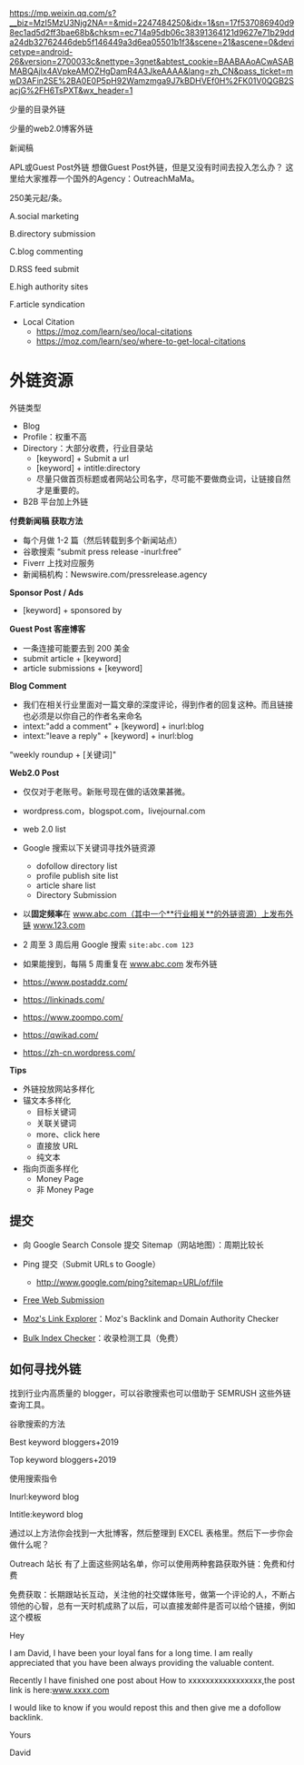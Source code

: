 https://mp.weixin.qq.com/s?__biz=MzI5MzU3Njg2NA==&mid=2247484250&idx=1&sn=17f537086940d98ec1ad5d2ff3bae68b&chksm=ec714a95db06c38391364121d9627e71b29dda24db32762446deb5f146449a3d6ea05501b1f3&scene=21&ascene=0&devicetype=android-26&version=2700033c&nettype=3gnet&abtest_cookie=BAABAAoACwASABMABQAjlx4AVpkeAMOZHgDamR4A3JkeAAAA&lang=zh_CN&pass_ticket=mwD3AFin2SE%2BA0E0P5pH92Wamzmga9J7kBDHVEf0H%2FK01V0QGB2SacjG%2FH6TsPXT&wx_header=1


少量的目录外链

少量的web2.0博客外链

新闻稿

APL或Guest Post外链
想做Guest Post外链，但是又没有时间去投入怎么办？
这里给大家推荐一个国外的Agency：OutreachMaMa。

250美元起/条。



A.social marketing

B.directory submission

C.blog commenting

D.RSS feed submit

E.high authority sites

F.article syndication



- Local Citation 
    - https://moz.com/learn/seo/local-citations
    - https://moz.com/learn/seo/where-to-get-local-citations



# 外链资源

外链类型
- Blog
- Profile：权重不高
- Directory：大部分收费，行业目录站
    - [keyword] + Submit a url
    - [keyword] + intitle:directory
    - 尽量只做首页标题或者网站公司名字，尽可能不要做商业词，让链接自然才是重要的。
- B2B 平台加上外链


**付费新闻稿 获取方法**
- 每个月做 1-2 篇（然后转载到多个新闻站点）
- 谷歌搜索 “submit press release -inurl:free”
- Fiverr 上找对应服务
- 新闻稿机构：Newswire.com/pressrelease.agency


**Sponsor Post / Ads**
- [keyword] + sponsored by


**Guest Post 客座博客**
- 一条连接可能要去到 200 美金
- submit article + [keyword]
- article submissions + [keyword]


**Blog Comment**
- 我们在相关行业里面对一篇文章的深度评论，得到作者的回复这种。而且链接也必须是以你自己的作者名来命名
- intext:"add a comment" + [keyword] + inurl:blog
- intext:"leave a reply" + [keyword] + inurl:blog

“weekly roundup + [关键词]"



**Web2.0 Post**
- 仅仅对于老账号。新账号现在做的话效果甚微。
- wordpress.com，blogspot.com，livejournal.com 
- web 2.0 list




- Google 搜索以下关键词寻找外链资源
    - dofollow directory list
    - profile publish site list
    - article share list
    - Directory Submission
- 以**固定频率**在 www.abc.com（其中一个**行业相关**的外链资源）上发布外链 www.123.com
- 2 周至 3 周后用 Google 搜索 `site:abc.com 123`
- 如果能搜到，每隔 5 周重复在 www.abc.com 发布外链


- https://www.postaddz.com/
- https://linkinads.com/
- https://www.zoompo.com/
- https://qwikad.com/

- https://zh-cn.wordpress.com/


**Tips**
- 外链投放网站多样化
- 锚文本多样化
    - 目标关键词
    - 关联关键词
    - more、click here
    - 直接放 URL
    - 纯文本
- 指向页面多样化
    - Money Page
    - 非 Money Page


## 提交

- 向 Google Search Console 提交 Sitemap（网站地图）：周期比较长
- Ping 提交（Submit URLs to Google）
    - http://www.google.com/ping?sitemap=URL/of/file
- [Free Web Submission](https://www.freewebsubmission.com/)


- [Moz's Link Explorer](https://moz.com/link-explorer)：Moz's Backlink and Domain Authority Checker
- [Bulk Index Checker](http://stratage.ms/en/indexchecker/)：收录检测工具（免费）




## 如何寻找外链


找到行业内高质量的 blogger，可以谷歌搜索也可以借助于 SEMRUSH 这些外链查询工具。

谷歌搜索的方法

Best keyword bloggers+2019

Top keyword bloggers+2019

使用搜索指令

Inurl:keyword blog

Intitle:keyword blog

通过以上方法你会找到一大批博客，然后整理到 EXCEL 表格里。然后下一步你会做什么呢？

Outreach 站长
有了上面这些网站名单，你可以使用两种套路获取外链：免费和付费

免费获取：长期跟站长互动，关注他的社交媒体账号，做第一个评论的人，不断占领他的心智，总有一天时机成熟了以后，可以直接发邮件是否可以给个链接，例如这个模板

Hey 

I am David, I have been your loyal fans for a long time. I am really appreciated that you have been always providing the valuable content.

Recently I have finished one post about How to xxxxxxxxxxxxxxxxx,the post link is here:www.xxxx.com

I would like to know if you would repost this and then give me a dofollow backlink.

Yours

David